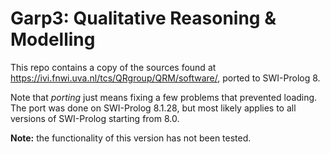 # Garp3: Qualitative Reasoning & Modelling

This repo contains a copy of the sources found at
https://ivi.fnwi.uva.nl/tcs/QRgroup/QRM/software/, ported to SWI-Prolog
8.

Note that _porting_ just means fixing a few problems that prevented
loading. The port was done on SWI-Prolog 8.1.28, but most likely applies
to all versions of SWI-Prolog starting from 8.0.

__Note:__ the functionality of this version has not been tested.
